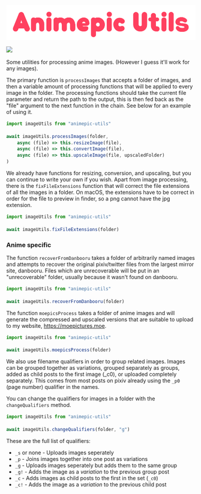 <div align="left">
  <p>
    <img src="https://github.com/Moebytes/animepic-utils/blob/main/title.png?raw=true" width="700" />
  </p>
  <p>
    <a href="https://nodei.co/npm/animepic-utils/"><img src="https://nodei.co/npm/animepic-utils.png" /></a>
  </p>
</div>

Some utilities for processing anime images. (However I guess it'll work for any images).

The primary function is `processImages` that accepts a folder of images, and then a variable 
amount of processing functions that will be applied to every image in the folder. The processing functions 
should take the current file parameter and return the path to the output, this is then fed back as the 
"file" argument to the next function in the chain. See below for an example of using it.

```ts
import imageUtils from "animepic-utils"

await imageUtils.processImages(folder, 
    async (file) => this.resizeImage(file),
    async (file) => this.convertImage(file),
    async (file) => this.upscaleImage(file, upscaledFolder)
)
```

We already have functions for resizing, conversion, and upscaling, but you can continue to write your 
own if you wish. Apart from image processing, there is the `fixFileExtensions` function that will correct 
the file extensions of all the images in a folder. On macOS, the extensions have to be correct in order for 
the file to preview in finder, so a png cannot have the jpg extension.

```ts
import imageUtils from "animepic-utils"

await imageUtils.fixFileExtensions(folder)
```

### Anime specific

The function `recoverFromDanbooru` takes a folder of arbitrarily named images and attempts to recover 
the original pixiv/twitter files from the largest mirror site, danbooru. Files which are unrecoverable 
will be put in an "unrecoverable" folder, usually because it wasn't found on danbooru. 

```ts
import imageUtils from "animepic-utils"

await imageUtils.recoverFromDanbooru(folder)
```

The function `moepicsProcess` takes a folder of anime images and will generate the compressed 
and upscaled versions that are suitable to upload to my website, https://moepictures.moe. 

```ts
import imageUtils from "animepic-utils"

await imageUtils.moepicsProcess(folder)
```

We also use filename qualifiers in order to group related images. Images can be grouped together 
as variations, grouped separately as groups, added as child posts to the first image (_c0), or 
uploaded completely separately. This comes from most posts on pixiv already using the `_p0` (page number) 
qualifier in the names.

You can change the qualifiers for images in a folder with the `changeQualifiers` method.

```ts
import imageUtils from "animepic-utils"

await imageUtils.changeQualifiers(folder, "g")
```

These are the full list of qualifiers:

- `_s` or none - Uploads images seperately
- `_p` - Joins images together into one post as variations
- `_g` - Uploads images seperately but adds them to the same group
- `_g!` - Adds the image as a *variation* to the previous group post
- `_c` - Adds images as child posts to the first in the set (`_c0`)
- `_c!` - Adds the image as a *variation* to the previous child post